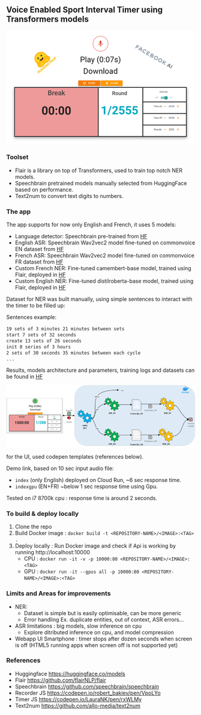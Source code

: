 ## Voice Enabled Sport Interval Timer using Transformers models

<img src="docs/pres.png" width=800px/>

### Toolset

- Flair is a library on top of Transformers, used to train top notch NER models.
- Speechbrain pretrained models manually selected from HuggingFace based on performance.
- Text2num to convert text digits to numbers.

### The app
The app supports for now only English and French, it uses 5 models:
- Language detector: Speechbrain pre-trained from [HF](https://huggingface.co/speechbrain/lang-id-commonlanguage_ecapa)
- English ASR: Speechbrain Wav2vec2 model fine-tuned on commonvoice EN dataset from [HF](https://huggingface.co/speechbrain/asr-wav2vec2-commonvoice-en)
- French ASR: Speechbrain Wav2vec2 model fine-tuned on commonvoice FR dataset from [HF](https://huggingface.co/speechbrain/asr-wav2vec2-commonvoice-fr)
- Custom French NER: Fine-tuned camembert-base model, trained using Flair, deployed in [HF](https://huggingface.co/amtam0)
- Custom English NER: Fine-tuned distilroberta-base model, trained using Flair, deployed in [HF](https://huggingface.co/amtam0)

Dataset for NER was built manually, using simple sentences to interact with the timer to be filled up:

Sentences example:
```
19 sets of 3 minutes 21 minutes between sets
start 7 sets of 32 seconds
create 13 sets of 26 seconds
init 8 series of 3 hours
2 sets of 30 seconds 35 minutes between each cycle
...
```

Results, models architecture and parameters, training logs and datasets can be found in [HF](https://huggingface.co/amtam0)

<img src="docs/flow.png" width=800px/>

for the UI, used codepen templates (references below).

Demo link, based on 10 sec input audio file:
- `index` (only English) deployed on Cloud Run, ~6 sec response time. 
- `indexgpu` (EN+FR) ~below 1 sec response time using Gpu.

Tested on i7 8700k cpu : response time is around 2 seconds.

### To build & deploy locally
1. Clone the repo
2. Build Docker image : `docker build -t <REPOSITORY-NAME>/<IMAGE>:<TAG> .`
2. Deploy locally : Run Docker image and check if Api is working by running http://localhost:10000
    - CPU : `docker run -it -v -p 10000:80 <REPOSITORY-NAME>/<IMAGE>:<TAG>`
    - GPU : `docker run -it --gpus all -p 10000:80 <REPOSITORY-NAME>/<IMAGE>:<TAG>`

### Limits and Areas for improvements
- NER:
    - Dataset is simple but is easily optimisable, can be more generic
    - Error handling Ex. duplicate entities, out of context, ASR errors...
- ASR limitations : big models, slow inference on cpu
    - Explore ditributed inference on cpu, and model compression
- Webapp UI Smartphone : timer stops after dozen seconds when screen is off (HTML5 running apps when screen off is not supported yet)

### References
- Huggingface https://huggingface.co/models
- Flair https://github.com/flairNLP/flair
- Speechbrain https://github.com/speechbrain/speechbrain
- Recorder JS https://codepen.io/robert_bakiev/pen/VpoLYo
- Timer JS https://codepen.io/LauraNK/pen/rxWLMy
- Text2num https://github.com/allo-media/text2num